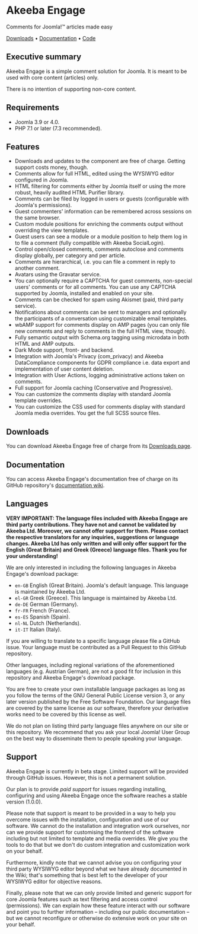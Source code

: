 # Akeeba Engage

Comments for Joomla!™ articles made easy

[Downloads](https://www.akeeba.com/download/official/engage.html) • [Documentation](https://github.com/akeeba/engage/wiki) • [Code](https://github.com/akeeba/engage)

## Executive summary

Akeeba Engage is a simple comment solution for Joomla. It is meant to be used with core content (articles) only. 

There is no intention of supporting non-core content.

## Requirements

* Joomla 3.9 or 4.0.
* PHP 7.1 or later (7.3 recommended).

## Features

* Downloads and updates to the component are free of charge. Getting support costs money, though.
* Comments allow for full HTML, edited using the WYSIWYG editor configured in Joomla. 
* HTML filtering for comments either by Joomla itself or using the more robust, heavily audited HTML Purifier library.
* Comments can be filed by logged in users or guests (configurable with Joomla's permissions).
* Guest commenters' information can be remembered across sessions on the same browser.
* Custom module positions for enriching the comments output without overriding the view templates.
* Guest users can see a module or a module position to help them log in to file a comment (fully compatible with Akeeba SocialLogin).
* Control open/closed comments, comments autoclose and comments display globally, per category and per article.
* Comments are hierarchical, i.e. you can file a comment in reply to another comment.
* Avatars using the Gravatar service.
* You can optionally require a CAPTCHA for guest comments, non-special users' comments or for all comments. You can use any CAPTCHA supported by Joomla, installed and enabled on your site.
* Comments can be checked for spam using Akismet (paid, third party service).
* Notifications about comments can be sent to managers and optionally the participants of a conversation using customizable email templates.
* wbAMP support for comments display on AMP pages (you can only file new comments and reply to comments in the full HTML view, though).
* Fully semantic output with Schema.org tagging using microdata in both HTML and AMP outputs.
* Dark Mode support, front- and backend.
* Integration with Joomla's Privacy (com_privacy) and Akeeba DataCompliance components for GDPR compliance i.e. data export and implementation of user content deletion.
* Integration with User Actions, logging administrative actions taken on comments.
* Full support for Joomla caching (Conservative and Progressive).
* You can customize the comments display with standard Joomla template overrides.
* You can customize the CSS used for comments display with standard Joomla media overrides. You get the full SCSS source files.

## Downloads

You can download Akeeba Engage free of charge from its [Downloads page](https://www.akeeba.com/download/official/engage.html).

## Documentation

You can access Akeeba Engage's documentation free of charge on its GitHub repository's [documentation wiki](https://github.com/akeeba/engage/wiki).

## Languages

**VERY IMPORTANT: The language files included with Akeeba Engage are third party contributions. They have not and cannot be validated by Akeeba Ltd. Moreover, we cannot offer support for them. Please contact the respective translators for any inquiries, suggestions or language changes. Akeeba Ltd has only written and will only offer support for the English (Great Britain) and Greek (Greece) language files. Thank you for your understanding!**

We are only interested in including the following languages in Akeeba Engage's download package:

* `en-GB`  English (Great Britain). Joomla's default language. This language is maintained by Akeeba Ltd.
* `el-GR`  Greek (Greece). This language is maintained by Akeeba Ltd.
* `de-DE`  German (Germany).
* `fr-FR`  French (France).
* `es-ES`  Spanish (Spain).
* `nl-NL`  Dutch (Netherlands).
* `it-IT`  Italian (Italy).

If you are willing to translate to a specific language please file a GitHub issue. Your language must be contributed as a Pull Request to this GitHub repository.

Other languages, including regional variations of the aforementioned languages (e.g. Austrian German), are not a good fit for inclusion in this repository and Akeeba Engage's download package. 

You are free to create your own installable language packages as long as you follow the terms of the GNU General Public License version 3, or any later version published by the Free Software Foundation. Our language files are covered by the same license as our software, therefore your derivative works need to be covered by this license as well. 

We do not plan on listing third party language files anywhere on our site or this repository. We recommend that you ask your local Joomla! User Group on the best way to disseminate them to people speaking your language.

## Support

Akeeba Engage is currently in beta stage. Limited support will be provided through GitHub issues. However, this is not a permanent solution.

Our plan is to provide _paid support_ for issues regarding installing, configuring and using Akeeba Engage once the software reaches a stable version (1.0.0).

Please note that support is meant to be provided in a way to help you overcome issues with the installation, configuration and use of our software. We cannot do the installation and integration work ourselves, nor can we provide support for customising the frontend of the software including but not limited to template and media overrides. We give you the tools to do that but we don't do custom integration and customization work on your behalf. 

Furthermore, kindly note that we cannot advise you on configuring your third party WYSIWYG editor beyond what we have already documented in the Wiki; that's something that is best left to the developer of your WYSIWYG editor for objective reasons.

Finally, please note that we can only provide limited and generic support for core Joomla features such as text filtering and access control (permissions). We can explain how these feature interact with our software and point you to further information – including our public documentation – but we cannot reconfigure or otherwise do extensive work on your site on your behalf.
